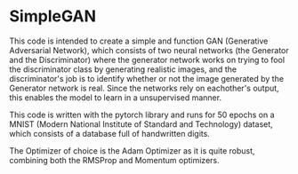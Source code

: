 # SimpleGAN

This code is intended to create a simple and function GAN (Generative Adversarial Network), which consists
of two neural networks (the Generator and the Discriminator) where the generator network works on trying
to fool the discriminator class by generating realistic images, and the discriminator's job is to identify
whether or not the image generated by the Generator network is real. Since the networks rely on 
eachother's output, this enables the model to learn in a unsupervised manner.

This code is written with the pytorch library and runs for 50 epochs on a MNIST (Modern National Institute of Standard and Technology) dataset, which consists of a database full of 
handwritten digits.

The Optimizer of choice is the Adam Optimizer as it is quite robust, combining both the RMSProp and Momentum optimizers.